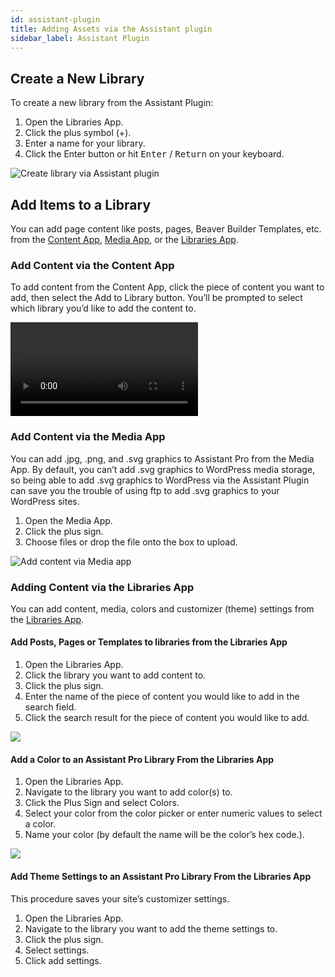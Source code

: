 ```yaml
---
id: assistant-plugin
title: Adding Assets via the Assistant plugin
sidebar_label: Assistant Plugin
---
```


## ​Create a New Library

To create a new library from the Assistant Plugin:

1. Open the Libraries App.
2. Click the plus symbol (+).
3. Enter a name for your library.
4. Click the Enter button or hit <kbd>Enter</kbd> / <kbd>Return</kbd> on your keyboard.

![Create library via Assistant plugin](/img/assistant/cloud--libraries--assistant-plugin--1.jpg)

## Add Items to a Library

You can add page content like posts, pages, Beaver Builder Templates, etc. from the [Content App](../../../plugin/apps/content.md), [Media App](../../../plugin/apps/media.md), or the [Libraries App](../../../plugin/apps/libraries.md).

### Add Content via the Content App

To add content from the Content App, click the piece of content you want to add, then select the Add to Library button.  You’ll be prompted to select which library you’d like to add the content to.

<video autoPlay loop>
<source src="/video/assistant/libraries--add-assets-content-app.mp4" type="video/mp4" />
<source src="/video/assistant/libraries--add-assets-content-app.webm" type="video/webm" />
</video>

### Add Content via the Media App

You can add .jpg, .png, and .svg graphics to Assistant Pro from the Media App. By default, you can’t add .svg graphics to WordPress media storage, so being able to add .svg graphics to WordPress via the Assistant Plugin can save you the trouble of using ftp to add .svg graphics to your WordPress sites.

1. Open the Media App.
2. Click the plus sign.
3. Choose files or drop the file onto the box to upload.

![Add content via Media app](/img/assistant/cloud--libraries--assistant-plugin--2.jpg)

### Adding Content via the Libraries App

You can add content, media, colors and customizer (theme) settings from the [Libraries App](../../../plugin/apps/libraries.md).

#### Add Posts, Pages or Templates to libraries from the Libraries App

1. Open the Libraries App.
2. Click the library you want to add content to.
3. Click the plus sign.
4. Enter the name of the piece of content you would like to add in the search field.
5. Click the search result for the piece of content you would like to add.

<img src="https://plchldr.co/i/800x300?&bg=f6f6f6&fc=656565&text=Placeholder" />

#### Add a Color to an Assistant Pro Library From the Libraries App

1. Open the Libraries App.
2. Navigate to the library you want to add color(s) to.
3. Click the Plus Sign and select Colors.
4. Select your color from the color picker or enter numeric values to select a color.
5. Name your color (by default the name will be the color’s hex code.).

<img src="https://plchldr.co/i/800x300?&bg=f6f6f6&fc=656565&text=Placeholder" />

#### Add Theme Settings to an Assistant Pro Library From the Libraries App

This procedure saves your site’s customizer settings.

1. Open the Libraries App.
2. Navigate to the library you want to add the theme settings to.
3. Click the plus sign.
4. Select settings.
5. Click add settings.
